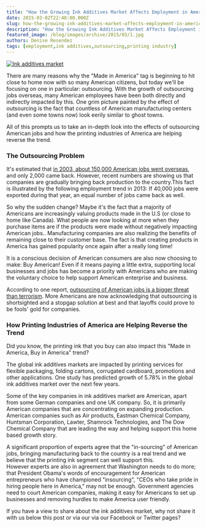 ```yaml
---
title: "How the Growing Ink Additives Market Affects Employment in America"
date: 2015-03-02T22:48:00.000Z
slug: how-the-growing-ink-additives-market-affects-employment-in-america
description: "How the Growing Ink Additives Market Affects Employment in America"
featured_image: /blog/images/archive/2015/03/1.jpg
authors: Denise Resendez
tags: [employment,ink additives,outsourcing,printing industry]
---
```


[![Ink additives market](/blog/images/1.jpg "How the Growing Ink Additives Market Affects Employment in America")](/blog/images/1.jpg)

There are many reasons why the "Made in America" tag is beginning to hit close to home now with so many American citizens, but today we'll be focusing on one in particular: outsourcing. With the growth of outsourcing jobs overseas, many American employees have been both directly and indirectly impacted by this. One grim picture painted by the effect of outsourcing is the fact that countless of American manufacturing centers (and even some towns now) look eerily similar to ghost towns.

All of this prompts us to take an in-depth look into the effects of outsourcing American jobs and how the printing industries of America are helping reverse the trend.

### **The Outsourcing Problem**

It's estimated that [in 2003, about 150,000 American jobs went overseas](https://www.bbc.com/news/av/world-us-canada-31447904), and only 2,000 came back. However, recent numbers are showing us that companies are gradually bringing back production to the country.This fact is illustrated by the following employment trend in 2013: If 40,000 jobs were exported during that year, an equal number of jobs came back as well.

So why the sudden change? Maybe it's the fact that a majority of Americans are increasingly valuing products made in the U.S (or close to home like Canada). What people are now looking at more when they purchase items are if the products were made without negatively impacting American jobs.. Manufacturing companies are also realizing the benefits of remaining close to their customer base. The fact is that creating products in America has gained popularity once again after a really long time! 

It is a conscious decision of American consumers are also now choosing to make: Buy American! Even if it means paying a little extra, supporting local businesses and jobs has become a priority with Americans who are making the voluntary choice to help support American enterprise and business.

According to one report, [outsourcing of American jobs is a bigger threat than terrorism](https://www.globalresearch.ca/the-offshore-outsourcing-of-american-jobs-a-greater-threat-than-terrorism/18725). More Americans are now acknowledging that outsourcing is shortsighted and a stopgap solution at best and that layoffs could prove to be fools' gold for companies. 

### How Printing Industries of America are Helping Reverse the Trend

Did you know, the printing ink that you buy can also impact this "Made in America, Buy in America" trend?

The global ink additives markets are impacted by printing services for flexible packaging, folding cartons, corrugated cardboard, promotions and other applications. One study has predicted growth of 5.78% in the global ink additives market over the next few years. 

Some of the key companies in ink additives market are American, apart from some German companies and one UK company. So, it is primarily American companies that are concentrating on expanding production. American companies such as Air products, Eastman Chemical Company, Huntsman Corporation, Lawter, Shamrock Technologies, and The Dow Chemical Company that are leading the way and helping support this home based growth story. 

A significant proportion of experts agree that the "in-sourcing" of American jobs, bringing manufacturing back to the country is a real trend and we believe that the printing ink segment can well support this.   
However experts are also in agreement that Washington needs to do more; that President Obama's words of encouragement for American entrepreneurs who have championed "insourcing", "CEOs who take pride in hiring people here in America," may not be enough. Government agencies need to court American companies, making it easy for Americans to set up businesses and removing hurdles to make America user friendly. 

If you have a view to share about the ink additives market, why not share it with us below this post or via our via our Facebook or Twitter pages?